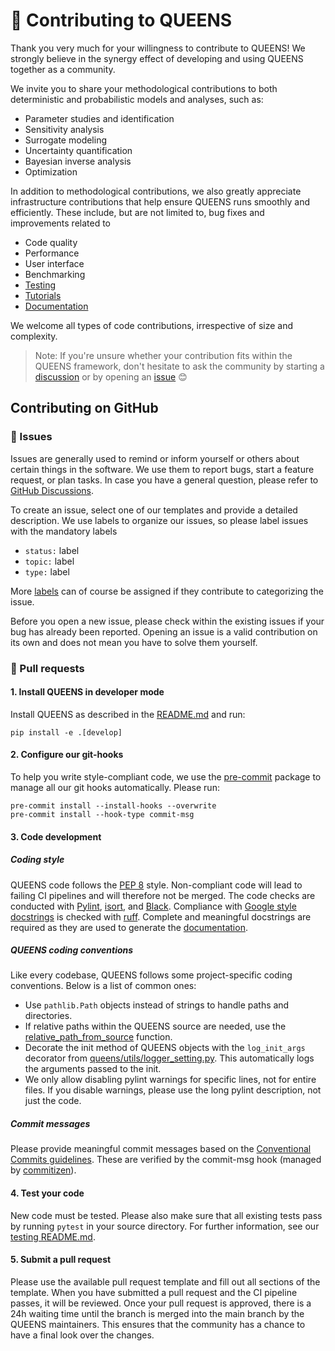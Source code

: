 # :busts_in_silhouette: Contributing to QUEENS
Thank you very much for your willingness to contribute to QUEENS! We strongly believe in the synergy effect of developing and using QUEENS together as a community.

We invite you to share your methodological contributions to both deterministic and probabilistic models and analyses, such as:
- Parameter studies and identification
- Sensitivity analysis
- Surrogate modeling
- Uncertainty quantification
- Bayesian inverse analysis
- Optimization

In addition to methodological contributions, we also greatly appreciate infrastructure contributions that help ensure QUEENS runs smoothly and efficiently. These include, but are not limited to, bug fixes and improvements related to
- Code quality
- Performance
- User interface
- Benchmarking
- [Testing](tests/README.md)
- [Tutorials](https://queens-py.github.io/queens/tutorials.html)
- [Documentation](doc/README.md)

We welcome all types of code contributions, irrespective of size and complexity.

> Note: If you're unsure whether your contribution fits within the QUEENS framework, don't hesitate to ask the community by starting a [discussion](https://github.com/queens-py/queens/discussions) or by opening an [issue](https://github.com/queens-py/queens/issues) :blush:

## Contributing on GitHub
### :rotating_light: Issues
Issues are generally used to remind or inform yourself or others about certain things in the
software. We use them to report bugs, start a feature request, or plan tasks. In case you have a
general question, please refer to [GitHub Discussions](https://github.com/queens-py/queens/discussions).

To create an issue, select one of our templates and provide a detailed description. We use labels
to organize our issues, so please label issues with the mandatory labels
- `status:` label
- `topic:` label
- `type:` label

More [labels](https://github.com/queens-py/queens/labels) can of course be assigned if they
contribute to categorizing the issue.

Before you open a new issue, please check within the existing issues if your bug has
already been reported. Opening an issue is a valid contribution on its own and does not mean you
have to solve them yourself.


### :fishing_pole_and_fish: Pull requests

#### 1. Install QUEENS in developer mode
Install QUEENS as described in the [README.md](README.md) and run:
<!---installation_develop marker, do not remove this comment-->
```
pip install -e .[develop]
```
<!---installation_develop marker, do not remove this comment-->

#### 2. Configure our git-hooks
To help you write style-compliant code, we use the [pre-commit](https://pre-commit.com/) package to manage all our git
hooks automatically. Please run:
```
pre-commit install --install-hooks --overwrite
pre-commit install --hook-type commit-msg
```

#### 3. Code development

##### Coding style
QUEENS code follows the [PEP 8](https://www.python.org/dev/peps/pep-0008/) style. Non-compliant code
will lead to failing CI pipelines and will therefore not be merged.
The code checks are conducted with [Pylint](https://pylint.org/),
[isort](https://github.com/PyCQA/isort), and [Black](https://github.com/psf/black).
Compliance with [Google style docstrings](https://github.com/google/styleguide/blob/gh-pages/pyguide.md#38-comments-and-docstrings)
is checked with [ruff](https://github.com/astral-sh/ruff).
Complete and meaningful docstrings are required as they are used to generate the
[documentation](#book-documentation).

##### QUEENS coding conventions
Like every codebase, QUEENS follows some project-specific coding conventions. Below is a list of common ones:
- Use `pathlib.Path` objects instead of strings to handle paths and directories.
- If relative paths within the QUEENS source are needed, use the [relative_path_from_source](queens/utils/path.py#L23) function.
- Decorate the init method of QUEENS objects with the `log_init_args` decorator from [queens/utils/logger_setting.py](queens/utils/logger_settings.py#L239). This automatically logs the arguments passed to the init.
- We only allow disabling pylint warnings for specific lines, not for entire files. If you disable warnings, please use the long pylint description, not just the code.
##### Commit messages
Please provide meaningful commit messages based on the
[Conventional Commits guidelines](https://www.conventionalcommits.org/en/v1.0.0/).
These are verified by the commit-msg hook (managed by [commitizen](https://github.com/commitizen-tools/commitizen)).

#### 4. Test your code
New code must be tested. Please also make sure that all existing tests pass by running `pytest` in
your source directory. For further information, see our [testing README.md](tests/README.md).

#### 5. Submit a pull request
Please use the available pull request template and fill out all sections of the template.
When you have submitted a pull request and the CI pipeline passes, it will be reviewed.
Once your pull request is approved, there is a 24h waiting time until the branch is merged into the
main branch by the QUEENS maintainers. This ensures that the community has a chance to have a final look over the changes.
